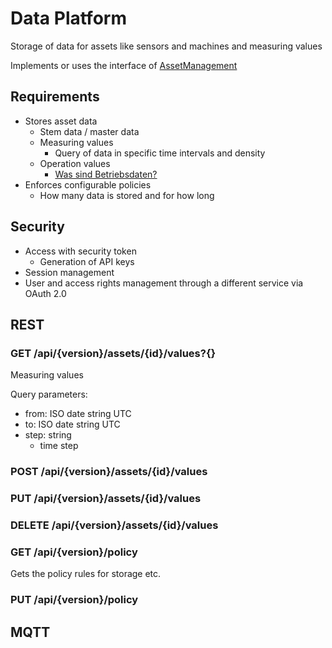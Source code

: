 # Data Platform
Storage of data for assets like sensors and machines and measuring values

Implements or uses the interface of [AssetManagement](../AssetManagement/README.md)

## Requirements
- Stores asset data
    - Stem data / master data
    - Measuring values
        - Query of data in specific time intervals and density
    - Operation values
        - [Was sind Betriebsdaten?](https://www.3s-erp.de/module/zeiterfassung/betriebsdatenerfassung-bde/)
- Enforces configurable policies
    - How many data is stored and for how long

## Security

- Access with security token
    - Generation of API keys
- Session management
- User and access rights management through a different service via OAuth 2.0

## REST

### GET /api/{version}/assets/{id}/values?{}
Measuring values

Query parameters:
- from: ISO date string UTC
- to: ISO date string UTC
- step: string
    - time step

### POST /api/{version}/assets/{id}/values

### PUT /api/{version}/assets/{id}/values

### DELETE /api/{version}/assets/{id}/values

### GET /api/{version}/policy
Gets the policy rules for storage etc.

### PUT /api/{version}/policy

## MQTT